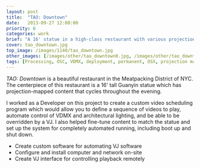```yaml
---
layout: post
title:  "TAO: Downtown"
date:   2013-09-27 12:00:00
priority: 6
categories: work
brief: "A 16' statue in a high-class restaurant with various projection-mapped content that cycles on it."
cover: tao_downtown.jpg
top_image: /images/1140/tao_downtown.jpg
other_images: [/images/other/tao_downtown0.jpg, /images/other/tao_downtown1.jpg, vimeo.com/76380108]
tags: [Processing, OSC, VDMX, deployment, permanent, OSX, projection mapping]
---
```

_TAO: Downtown_ is a beautiful restaurant in the Meatpacking District of NYC. The centerpiece of this restaurant is a 16&#39; tall Guanyin statue which has projection-mapped content that cycles throughout the evening.

I worked as a Developer on this project to create a custom video scheduling program which would allow you to define a sequence of videos to play, automate control of VDMX and architectural lighting, and be able to be overridden by a VJ. I also helped fine-tune content to match the statue and set up the system for completely automated running, including boot up and shut down.

* Create custom software for automating VJ software
* Configure and install computer and network on-site
* Create VJ interface for controlling playback remotely
